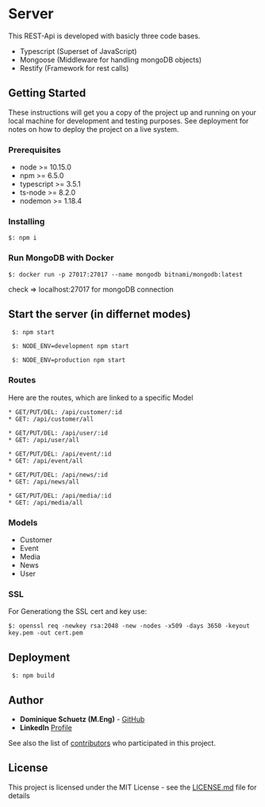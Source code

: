 # Server

This REST-Api is developed with basicly three code bases.

* Typescript (Superset of JavaScript)
* Mongoose (Middleware for handling mongoDB objects)
* Restify (Framework for rest calls)

## Getting Started

These instructions will get you a copy of the project up and running on your local machine for development and testing purposes. See deployment for notes on how to deploy the project on a live system.

### Prerequisites

* node >= 10.15.0
* npm >= 6.5.0
* typescript >= 3.5.1
* ts-node >= 8.2.0
* nodemon >= 1.18.4

### Installing

```
$: npm i
```
### Run MongoDB with Docker

```
$: docker run -p 27017:27017 --name mongodb bitnami/mongodb:latest
```
check => localhost:27017 for mongoDB connection

## Start the server (in differnet modes)
```
 $: npm start
```
```
 $: NODE_ENV=development npm start
```
``` 
 $: NODE_ENV=production npm start
```

### Routes

Here are the routes, which are linked to a specific Model
```
* GET/PUT/DEL: /api/customer/:id
* GET: /api/customer/all
```

```
* GET/PUT/DEL: /api/user/:id
* GET: /api/user/all
```

```
* GET/PUT/DEL: /api/event/:id
* GET: /api/event/all
```

```
* GET/PUT/DEL: /api/news/:id
* GET: /api/news/all
```

```
* GET/PUT/DEL: /api/media/:id
* GET: /api/media/all
```

### Models

* Customer
* Event
* Media
* News
* User


### SSL

For Generationg the SSL cert and key use:
```
$: openssl req -newkey rsa:2048 -new -nodes -x509 -days 3650 -keyout key.pem -out cert.pem
```

## Deployment

``` 
 $: npm build
```

## Author

* **Dominique Schuetz (M.Eng)** - [GitHub](https://github.com/DominiqueSchuetz)
* **LinkedIn** [Profile](https://www.linkedin.com/in/dominique-schütz-690349a9/)

See also the list of [contributors](https://github.com/your/project/contributors) who participated in this project.

## License

This project is licensed under the MIT License - see the [LICENSE.md](LICENSE.md) file for details
